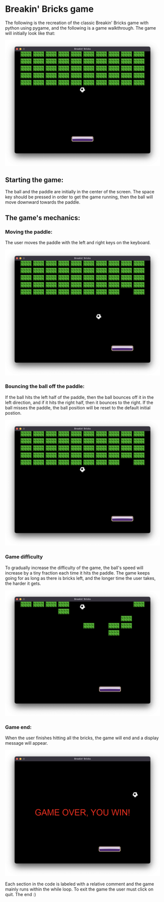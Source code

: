 # Breakin' Bricks game

The following is the recreation of the classic Breakin' Bricks game with python using pygame, and the following is a game walkthrough. The game will initially look like that:

![](images/image1.png)

## Starting the game:

The ball and the paddle are initially in the center of the screen. The space key should be pressed in order to get the game running, then the ball will move downward towards the paddle. 

## The game's mechanics:

### Moving the paddle:

The user moves the paddle with the left and right keys on the keyboard.

![](images/image2.png)

### Bouncing the ball off the paddle:

If the ball hits the left half of the paddle, then the ball bounces off it in the left direction, and if it hits the right half, then it bounces to the right. If the ball misses the paddle, the ball position will be reset to the default initial postion.

![](images/image3.png)

### Game difficulty
To gradually increase the difficulty of the game, the ball's speed will increase by a tiny fraction each time it hits the paddle. The game keeps going for as long as there is bricks left, and the longer time the user takes, the harder it gets.

![](images/image4.png)

### Game end:

When the user finishes hitting all the bricks, the game will end and a display message will appear. 

![](images/image5.png)

Each section in the code is labeled with a relative comment and the game mainly runs within the while loop. To exit the game the user must click on quit.
The end :)

